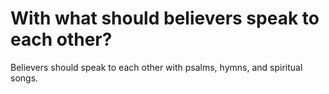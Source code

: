 # With what should believers speak to each other?

Believers should speak to each other with psalms, hymns, and spiritual songs.
